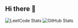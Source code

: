 ## Hi there 👋

![LeetCode Stats](https://leetcard.jacoblin.cool/Rylan_Evans?theme=dark&font=Cairo&ext=activity)
![GitHub Stats](https://github-readme-stats.vercel.app/api?username=RECodeVault)

<!--
**RECodeVault/RECodeVault** is a ✨ _special_ ✨ repository because its `README.md` (this file) appears on your GitHub profile.

Here are some ideas to get you started:

- 🔭 I’m currently working on ...
- 🌱 I’m currently learning ...
- 👯 I’m looking to collaborate on ...
- 🤔 I’m looking for help with ...
- 💬 Ask me about ...
- 📫 How to reach me: ...
- 😄 Pronouns: ...
- ⚡ Fun fact: ...
-->
